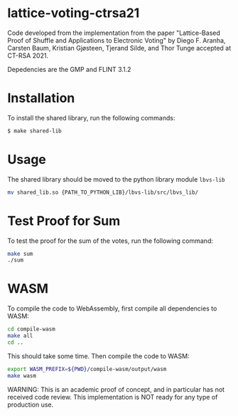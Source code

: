 # lattice-voting-ctrsa21

Code developed from the implementation from the paper "Lattice-Based Proof of Shuffle and Applications to Electronic Voting" by Diego F. Aranha, Carsten Baum, Kristian Gjøsteen,
Tjerand Silde, and Thor Tunge accepted at CT-RSA 2021.

Depedencies are the GMP and FLINT 3.1.2

# Installation

To install the shared library, run the following commands:

```bash
$ make shared-lib
```

# Usage

The shared library should be moved to the python library module `lbvs-lib`

```bash
mv shared_lib.so {PATH_TO_PYTHON_LIB}/lbvs-lib/src/lbvs_lib/
```

# Test Proof for Sum

To test the proof for the sum of the votes, run the following command:

```bash
make sum
./sum
```

# WASM

To compile the code to WebAssembly, first compile all dependencies to WASM:

```bash
cd compile-wasm
make all
cd ..
```

This should take some time. Then compile the code to WASM:

```bash
export WASM_PREFIX=${PWD}/compile-wasm/output/wasm
make wasm
```

WARNING: This is an academic proof of concept, and in particular has not received code review. This implementation is NOT ready for any type of production use.
